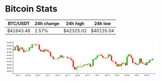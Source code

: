 # Bitcoin Stats

BTC/USDT|24h change|24h high|24h low|
|---|---|---|---|
|$41643.48|2.57%|$42325.02|$40135.04|

<img src="./chart.svg">
